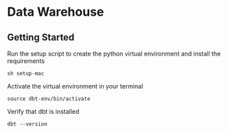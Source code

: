 # Data Warehouse

## Getting Started

Run the setup script to create the python virtual environment and install the requirements
```shell
sh setup-mac
```

Activate the virtual environment in your terminal
```shell
source dbt-env/bin/activate
```

Verify that dbt is installed
```shell
dbt --version
```